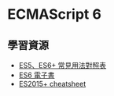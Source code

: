# ECMAScript 6
## 學習資源
* [ES5、ES6+ 常見用法對照表](https://blog.techbridge.cc/2016/04/04/react-react-native-es5-es6-cheat-sheet/)
* [ES6 電子書](https://showwell0120.gitbooks.io/ecmascript-6-/content/)
* [ES2015+ cheatsheet](https://devhints.io/es6)
